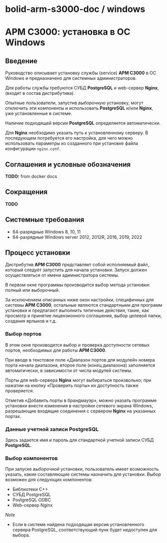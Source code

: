 # bolid-arm-s3000-doc / windows

# АРМ С3000: установка в ОС Windows



## Введение

Руководство описывает установку службы (service) **АРМ С3000**
в ОС Windows и предназначено для системных администраторов.

Для работы службы требуются СУБД **PostgreSQL** и web-сервер **Nginx**,
(входят в состав дистрибутива).

Опытные пользователи, запустив *выборочную* установку,
могут отключить эти компоненты и использовать **PostgreSQL**
и/или **Nginx**, уже установленные в системе.

Наличие подходящей версии **PostgreSQL** определяется автоматически.

Для **Nginx** необходимо указать путь к установленному серверу.
В последующем потребуется его настройка, для чего можно использовать
параметры из созданного при установке файла конфигурации `nginx.conf`.



## Соглашения и условные обозначения
**TODO:** from docker docs

## Сокращения
**TODO**



## Системные требования

- 64-разрядные Windows 8, 10, 11
- 64-разрядные Windows server 2012, 2012R, 2016, 2019, 2022



## Процесс установки

Дистрибутив **АРМ С3000** представляет собой исполняемый файл,
который следует запустить для начала установки. Запуск должен
осуществляться от имени администратора системы.

В первом окне программы производится выбор метода установки:
полный или выборочный.

За исключением описанных ниже окон настройки, специфичных
для системы **АРМ С3000**, остальные являются стандартными
для программ установки и предлагают выполнить типичные
действия, такие, как просмотр и принятие лицензионного
соглашения, выбор целевой папки, создания ярлыков и т.д.



### Выбор портов

В этом окне производится выбор и проверка доступности сетевых
портов, необходимых для работы **АРМ С3000**.

При вводе в текстовое поле «Диапазон портов для модулей» номера
порта начала диапазона, второе поле (конец диапазона) заполняется
автоматически, в зависимости от числа модулей системы.

Порты для web-сервера **Nginx** могут выбираться произвольно; при
нажатии на кнопку «Проверить порты» их доступность также проверяется.

Отметив «Добавить порты в брандмауэр», можно указать программе
установки внести изменения в настройки сетевого экрана Windows,
разрешающие входящие соединения с сервером **Nginx** на указанных
портах.



### Данные учетной записи PostgreSQL

Здесь задается имя и пароль для стандартной
учетной записи СУБД **PostgreSQL**.



### Выбор компонентов

При запуске *выборочной* установки, пользователь имеет возможность
указать, какие составляющие системы назначить для установки.
Выбор возможен для следующих компонентов:
- Библиотеки C++
- СУБД PostgreSQL
- PostgreSQL ODBC
- Web-сервер Nginx

*Note*
- Если в системе найдена подходящая версия установленного
сервера PostgreSQL, соответствующий пунк будет недоступен для выбора.

